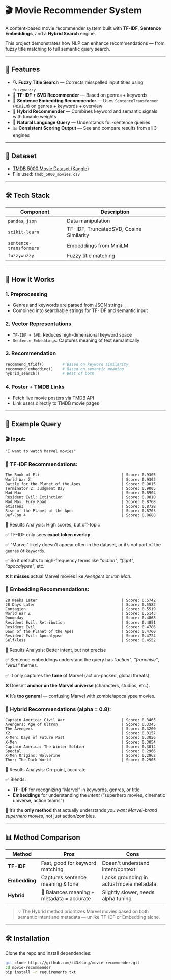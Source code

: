 # 🎬 Movie Recommender System

A content-based movie recommender system built with **TF-IDF**, **Sentence Embeddings**, and a **Hybrid Search** engine. 

This project demonstrates how NLP can enhance recommendations — from fuzzy title matching to full semantic query search.

---

## 🚀 Features

- 🔍 **Fuzzy Title Search** — Corrects misspelled input titles using `fuzzywuzzy`
- 🧠 **TF-IDF + SVD Recommender** — Based on genres + keywords
- 🤖 **Sentence Embedding Recommender** — Uses `SentenceTransformer` (`MiniLM`) on genres + keywords + overview
- 🔀 **Hybrid Recommender** — Combines keyword and semantic signals with tunable weights
- 💬 **Natural Language Query** — Understands full-sentence queries
- 📊 **Consistent Scoring Output** — See and compare results from all 3 engines

---

## 📂 Dataset

- [TMDB 5000 Movie Dataset (Kaggle)](https://www.kaggle.com/datasets/tmdb/tmdb-movie-metadata)
- File used: `tmdb_5000_movies.csv`

---

## 🛠️ Tech Stack

| Component               | Description                              |
|------------------------|------------------------------------------|
| `pandas`, `json`       | Data manipulation                        |
| `scikit-learn`         | TF-IDF, TruncatedSVD, Cosine Similarity  |
| `sentence-transformers`| Embeddings from MiniLM                   |
| `fuzzywuzzy`           | Fuzzy title matching                     |

---

## 🧪 How It Works

### 1. Preprocessing
- Genres and keywords are parsed from JSON strings
- Combined into searchable strings for TF-IDF and semantic input

### 2. Vector Representations
- `TF-IDF + SVD`: Reduces high-dimensional keyword space
- `Sentence Embeddings`: Captures meaning of text semantically

### 3. Recommendation

```python
recommend_tfidf()        # Based on keyword similarity
recommend_embedding()    # Based on semantic meaning
hybrid_search()          # Best of both
```
### 4. Poster + TMDB Links
- Fetch live movie posters via TMDB API
- Link users directly to TMDB movie pages

---

## 🧪 Example Query

### 🎬 Input:  
`"I want to watch Marvel movies"`

### 📘 TF-IDF Recommendations:
```text
The Book of Eli                                    | Score: 0.9305
World War Z                                        | Score: 0.9302
Battle for the Planet of the Apes                  | Score: 0.9015
Terminator 2: Judgment Day                         | Score: 0.9005
Mad Max                                            | Score: 0.8904
Resident Evil: Extinction                          | Score: 0.8810
Mad Max: Fury Road                                 | Score: 0.8768
eXistenZ                                           | Score: 0.8728
Rise of the Planet of the Apes                     | Score: 0.8703
Def-Con 4                                          | Score: 0.8688
```
📘 Results Analysis: High scores, but off-topic

✅ TF-IDF only sees **exact token overlap**.

✅ "Marvel" likely doesn't appear often in the dataset, or it’s not part of the `genres` or `keywords`.

✅ So it defaults to high-frequency terms like *"action"*, *"fight"*, *"apocalypse"*, etc.

❌ It **misses** actual Marvel movies like *Avengers* or *Iron Man*.

### 🤖 Embedding Recommendations:
```text
28 Weeks Later                                     | Score: 0.5742
28 Days Later                                      | Score: 0.5582
Contagion                                          | Score: 0.5519
World War Z                                        | Score: 0.5143
Doomsday                                           | Score: 0.4868
Resident Evil: Retribution                         | Score: 0.4851
Resident Evil                                      | Score: 0.4786
Dawn of the Planet of the Apes                     | Score: 0.4760
Resident Evil: Apocalypse                          | Score: 0.4724
Self/less                                          | Score: 0.4552
```
🤖 Results Analysis: Better intent, but not precise

✅ Sentence embeddings understand the query has *"action"*, *"franchise"*, *"virus"* themes.

✅ It only captures the **tone** of Marvel (action-packed, global threats)

❌ Doesn’t **anchor on the Marvel universe** (characters, studios, etc.).

❌ It’s **too general** — confusing Marvel with zombie/apocalypse movies.

### 🔀 Hybrid Recommendations (alpha = 0.8):
```text
Captain America: Civil War                         | Score: 0.3465
Avengers: Age of Ultron                            | Score: 0.3345
The Avengers                                       | Score: 0.3200
X2                                                 | Score: 0.3157
X-Men: Days of Future Past                         | Score: 0.3056
X-Men                                              | Score: 0.3054
Captain America: The Winter Soldier                | Score: 0.3014
Special                                            | Score: 0.2966
X-Men Origins: Wolverine                           | Score: 0.2962
Thor: The Dark World                               | Score: 0.2905
```
🔀 Results Analysis: On-point, accurate

✅ Blends:
  - **TF-IDF** for recognizing “Marvel” in keywords, genres, or title
  - **Embeddings** for understanding the *intent* (“superhero movies, cinematic universe, action teams”)

🎯 It’s the **only method** that actually understands *you want Marvel-brand superhero movies*, not just action/zombies.

---

## 📊 Method Comparison

| Method     | Pros                                       | Cons                                      |
|------------|--------------------------------------------|-------------------------------------------|
| **TF-IDF** | Fast, good for keyword matching            | Doesn't understand intent/context         |
| **Embedding** | Captures sentence meaning & tone       | Lacks grounding in actual movie metadata  |
| **Hybrid** | 🎯 Balances meaning + metadata = accurate  | Slightly slower, needs alpha tuning       |

> 💡 The Hybrid method prioritizes Marvel movies based on both semantic intent and metadata — unlike TF-IDF or Embedding alone.

---

## 🛠️ Installation

Clone the repo and install dependencies:

```bash
git clone https://github.com/z43zhang/movie-recommender.git
cd movie-recommender
pip install -r requirements.txt
